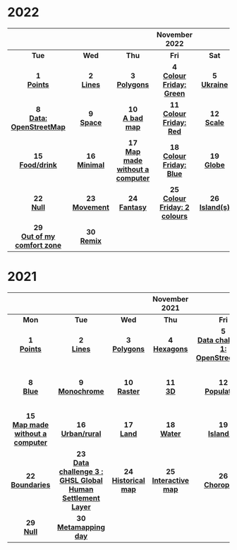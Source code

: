 # 2022

| |||November 2022||| |
|:---:|:---:|:---:|:---:|:---:|:---:|:---:|
| **Tue** | **Wed** | **Thu** | **Fri** | **Sat** | **Sun** | **Mon** |
| **1** <br/>**[Points](./30DayMapChallenge2022/day01_Points.md)**| **2** <br/>**[Lines](30DayMapChallenge2022/day02_Lines.md)**   |**3** <br/>**[Polygons](30DayMapChallenge2022/day03_Polygons.md)**   |**4** <br/>**[Colour Friday: Green](30DayMapChallenge2022/day04_ColourFridayGreen.md)**    | **5** <br/>**[Ukraine](30DayMapChallenge2022/day05_Ukraine.md)**   | **6** <br/>**[Network](30DayMapChallenge2022/day06_Network.md)**   | **7** <br/>**[Raster](30DayMapChallenge2022/day07_Raster.md)**  |
| **8** <br/>**[Data: OpenStreetMap](30DayMapChallenge2022/day08_DataOpenStreetMap.md)**  | **9** <br/>**[Space](30DayMapChallenge2022/day09_Space.md)** | **10** <br/>**[A bad map](30DayMapChallenge2022/day10_Abadmap.md)**  | **11** <br/>**[Colour Friday: Red](30DayMapChallenge2022/day11_ColourFridayRed.md)**  | **12** <br/>**[Scale](30DayMapChallenge2022/day12_Scale.md)**  | **13** <br/>**[A 5 minute map](30DayMapChallenge2022/day13_A5minutemap.md)**  | **14** <br/>**[Hexagons](30DayMapChallenge2022/day14_Hexagons.md)**  |
|  **15** <br/>**[Food/drink](30DayMapChallenge2022/day15_FoodDrink.md)**  |  **16** <br/>**[Minimal](30DayMapChallenge2022/day16_Minimal.md)**  |   **17** <br/>**[Map made without a computer](30DayMapChallenge2022/day17_Amapwithoutacomputer.md)**   |  **18** <br/>**[Colour Friday: Blue](30DayMapChallenge2022/day18_ColourFridayBlue.md)**    |   **19** <br/>**[Globe](30DayMapChallenge2022/day19_Globe.md)**   |   **20** <br/> **["My favourite..."](30DayMapChallenge2022/day20_Myfavourite.md)**  |   **21** <br/> **[Data : Kontour Population Dataset](30DayMapChallenge2022/day21_DataKontourPopulationDataset.md)**  |
|  **22** <br/>**[Null](30DayMapChallenge2022/day22_Null.md)**    |   **23** <br/>**[Movement](30DayMapChallenge2022/day23_Movement.md)**   |   **24** <br/>**[Fantasy](30DayMapChallenge2022/day24_Fantasy.md)**   |   **25** <br/>**[Colour Friday: 2 colours](30DayMapChallenge2022/day25_ColourFriday2colours.md)**   |   **26** <br/>**[Island(s)](30DayMapChallenge2022/day26_Islands.md)**   |   **27** <br/>**[Music](30DayMapChallenge2022/day27_Music.md)**   |   **28** <br/>**[3D](30DayMapChallenge2022/day28_3D.md)**   |  
| **29** <br/>**[Out of my comfort zone](30DayMapChallenge2022/day29_Outofmyconfortzone.md)**    |  **30** <br/> **[Remix](30DayMapChallenge2022/day30_Remix.md)**   |     |     |     |     |     | 

# 2021

| |||November 2021||| |
|:---:|:---:|:---:|:---:|:---:|:---:|:---:|
| **Mon** | **Tue** | **Wed** | **Thu** | **Fri** | **Sat** | **Sun** |
| **1** <br/>**[Points](30DayMapChallenge2021/day01_Points.md)**| **2** <br/>**[Lines](30DayMapChallenge2021/day02_Lines.md)**   |**3** <br/>**[Polygons](30DayMapChallenge2021/day03_Polygons.md)**   |**4** <br/>**[Hexagons](30DayMapChallenge2021/day04_Hexagons.md)**    | **5** <br/>**[Data challenge 1: OpenStreetMap](30DayMapChallenge2021/day05_DataChallenge1Openstreetmap.md)**   | **6** <br/>**[Red](30DayMapChallenge2021/day06_Red.md)**   | **7** <br/>**[Green](30DayMapChallenge2021/day07_Green.md)**  |
| **8** <br/>**[Blue](30DayMapChallenge2021/day08_Blue.md)**  | **9** <br/>**[Monochrome](30DayMapChallenge2021/day09_Monochrome.md)** | **10** <br/>**[Raster](30DayMapChallenge2021/day10_Raster.md)**  | **11** <br/>**[3D](30DayMapChallenge2021/day11_3D.md)**  | **12** <br/>**[Population](30DayMapChallenge2021/day12_Population.md)**  | **13** <br/>**[Data Challenge 2 : Natural Earth](30DayMapChallenge2021/day13_DataChallenge2Naturalearth.md)**  | **14** <br/>**[Map with a new tool](30DayMapChallenge2021/day14_Mapwithanewtool.md)**  |
|  **15** <br/>**[Map made without a computer](30DayMapChallenge2021/day15_Mapmadewithoutacomputer.md)**  |  **16** <br/>**[Urban/rural](30DayMapChallenge2021/day16_Urbanrural.md)**  |   **17** <br/>**[Land](30DayMapChallenge2021/day17_Land.md)**   |  **18** <br/>**[Water](30DayMapChallenge2021/day18_Water.md)**    |   **19** <br/>**[Island(s)](30DayMapChallenge2021/day19_Islands.md)**   |   **20** <br/> **[Movement](30DayMapChallenge2021/day20_Movement.md)**  |   **21** <br/> **[Elevation](30DayMapChallenge2021/day21_Elevation.md)**  |
|  **22** <br/>**[Boundaries](30DayMapChallenge2021/day22_Boundaries.md)**    |   **23** <br/>**[Data challenge 3 : GHSL Global Human Settlement Layer](30DayMapChallenge2021/day23_DataChallenge3GHSLglobalhumansettlementlayer.md)**   |   **24** <br/>**[Historical map](30DayMapChallenge2021/day24_Historicalmap.md)**   |   **25** <br/>**[Interactive map](30DayMapChallenge2021/day25_Interactivemap.md)**   |   **26** <br/>**[Choropleth](30DayMapChallenge2021/day26_Chroropleth.md)**   |   **27** <br/>**[Heatmap](30DayMapChallenge2021/day27_Heatmap.md)**   |   **28** <br/>**[The Earth is not flat](30DayMapChallenge2021/day28_Theearthisnotflat.md)**   |  
| **29** <br/>**[Null](30DayMapChallenge2021/day29_Null.md)**    |  **30** <br/> **[Metamapping day](30DayMapChallenge2021/day30_Metamappingday.md)**   |     |     |     |     |     | 
